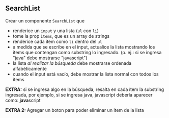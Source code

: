 ## SearchList

Crear un componente `SearchList` que

- renderice un `input` y una lista (`ul` con `li`)
- tome la prop `items`, que es un array de strings
- renderice cada item como `li` dentro del `ul`
- a medida que se escribe en el input, actualice la lista mostrando los items que contengan como substring lo ingresado. (p. ej.: si se ingresa "java" debe mostrarse "javascript")
- la lista _al realizar la búsqueda_ debe mostrarse ordenada alfabéticamente
- cuando el input está vacío, debe mostrar la lista normal con todos los ítems

**EXTRA:** si se ingresa algo en la búsqueda, resalta en cada ítem la substring ingresada, por ejemplo, si se ingresa java, javascript debería aparecer como: **java**script

**EXTRA 2:** Agregar un boton para poder eliminar un item de la lista
